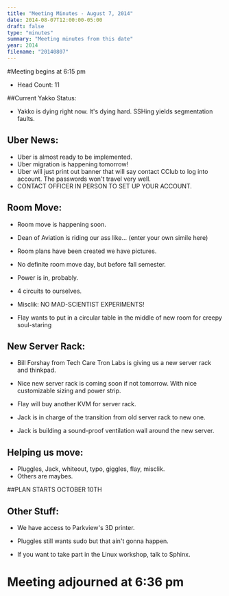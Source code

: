 ```yaml
---
title: "Meeting Minutes - August 7, 2014"
date: 2014-08-07T12:00:00-05:00
draft: false
type: "minutes"
summary: "Meeting minutes from this date"
year: 2014
filename: "20140807"
---
```


#Meeting begins at 6:15 pm


* Head Count: 11

##Current Yakko Status:

* Yakko is dying right now. It's dying hard. SSHing yields segmentation faults.

Uber News:
-------------
* Uber is almost ready to be implemented.
* Uber migration is happening tomorrow!
* Uber will just print out banner that will say contact CClub to log into account. The passwords won't travel very well.
* CONTACT OFFICER IN PERSON TO SET UP YOUR ACCOUNT. 

Room Move:
---------------
* Room move is happening soon.
* Dean of Aviation is riding our ass like... (enter your own simile here)
* Room plans have been created we have pictures.

* No definite room move day, but before fall semester.

* Power is in, probably.
* 4 circuits to ourselves.
* Misclik: NO MAD-SCIENTIST EXPERIMENTS!

* Flay wants to put in a circular table in the middle of new room for creepy soul-staring

New Server Rack:
----------------
* Bill Forshay from Tech Care Tron Labs is giving us a new server rack and thinkpad.
* Nice new server rack is coming soon if not tomorrow. With nice customizable sizing and power strip.

* Flay will buy another KVM for server rack.

* Jack is in charge of the transition from old server rack to new one.
* Jack is building a sound-proof ventilation wall around the new server.

Helping us move: 
----------------
* Pluggles, Jack, whiteout, typo, giggles, flay, misclik.
* Others are maybes.

##PLAN STARTS OCTOBER 10TH

Other Stuff:
-----------------
* We have access to Parkview's 3D printer.

* Pluggles still wants sudo but that ain't gonna happen.

* If you want to take part in the Linux workshop, talk to Sphinx.


Meeting adjourned at 6:36 pm
==============
